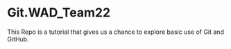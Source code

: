 # Git.WAD_Team22
This Repo is a tutorial that gives us a chance to explore basic use of Git and GitHub. 

